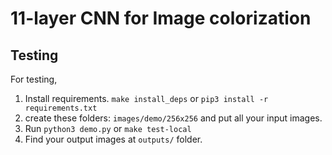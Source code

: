 # 11-layer CNN for Image colorization


## Testing
For testing, 
1. Install requirements. `make install_deps` or `pip3 install -r requirements.txt`
2. create these folders: `images/demo/256x256` and put all your input images.
3. Run `python3 demo.py` or `make test-local`
4. Find your output images at `outputs/` folder.